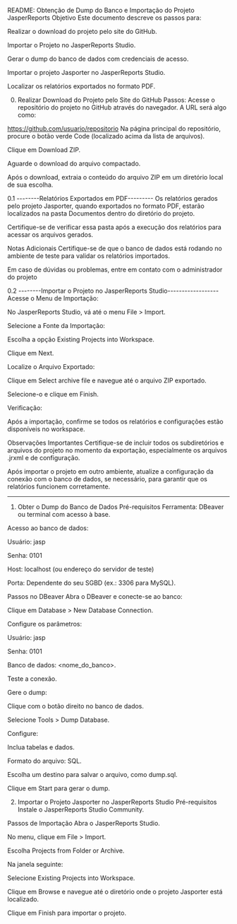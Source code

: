README: Obtenção de Dump do Banco e Importação do Projeto JasperReports
Objetivo
Este documento descreve os passos para:

Realizar o download do projeto pelo site do GitHub.

Importar o Projeto no JasperReports Studio.

Gerar o dump do banco de dados com credenciais de acesso.

Importar o projeto Jasporter no JasperReports Studio.

Localizar os relatórios exportados no formato PDF.



0. Realizar Download do Projeto pelo Site do GitHub
Passos:
Acesse o repositório do projeto no GitHub através do navegador. A URL será algo como:

https://github.com/usuario/repositorio
Na página principal do repositório, procure o botão verde Code (localizado acima da lista de arquivos).

Clique em Download ZIP.

Aguarde o download do arquivo compactado.

Após o download, extraia o conteúdo do arquivo ZIP em um diretório local de sua escolha.


0.1 --------Relatórios Exportados em PDF---------
Os relatórios gerados pelo projeto Jasporter, quando exportados no formato PDF, estarão localizados na pasta Documentos dentro do diretório do projeto.

Certifique-se de verificar essa pasta após a execução dos relatórios para acessar os arquivos gerados.

Notas Adicionais
Certifique-se de que o banco de dados está rodando no ambiente de teste para validar os relatórios importados.

Em caso de dúvidas ou problemas, entre em contato com o administrador do projeto

0.2 --------Importar o Projeto no JasperReports Studio------------------
Acesse o Menu de Importação:

No JasperReports Studio, vá até o menu File > Import.

Selecione a Fonte da Importação:

Escolha a opção Existing Projects into Workspace.

Clique em Next.

Localize o Arquivo Exportado:

Clique em Select archive file e navegue até o arquivo ZIP exportado.

Selecione-o e clique em Finish.

Verificação:

Após a importação, confirme se todos os relatórios e configurações estão disponíveis no workspace.

Observações Importantes
Certifique-se de incluir todos os subdiretórios e arquivos do projeto no momento da exportação, especialmente os arquivos .jrxml e de configuração.

Após importar o projeto em outro ambiente, atualize a configuração da conexão com o banco de dados, se necessário, para garantir que os relatórios funcionem corretamente.

---------------------------------------------------------------------------------------
1. Obter o Dump do Banco de Dados
Pré-requisitos
Ferramenta: DBeaver ou terminal com acesso à base.

Acesso ao banco de dados:

Usuário: jasp

Senha: 0101

Host: localhost (ou endereço do servidor de teste)

Porta: Dependente do seu SGBD (ex.: 3306 para MySQL).

Passos no DBeaver
Abra o DBeaver e conecte-se ao banco:

Clique em Database > New Database Connection.

Configure os parâmetros:

Usuário: jasp

Senha: 0101

Banco de dados: <nome_do_banco>.

Teste a conexão.

Gere o dump:

Clique com o botão direito no banco de dados.

Selecione Tools > Dump Database.

Configure:

Inclua tabelas e dados.

Formato do arquivo: SQL.

Escolha um destino para salvar o arquivo, como dump.sql.

Clique em Start para gerar o dump.

2. Importar o Projeto Jasporter no JasperReports Studio
Pré-requisitos
Instale o JasperReports Studio Community.

Passos de Importação
Abra o JasperReports Studio.

No menu, clique em File > Import.

Escolha Projects from Folder or Archive.

Na janela seguinte:

Selecione Existing Projects into Workspace.

Clique em Browse e navegue até o diretório onde o projeto Jasporter está localizado.

Clique em Finish para importar o projeto.
